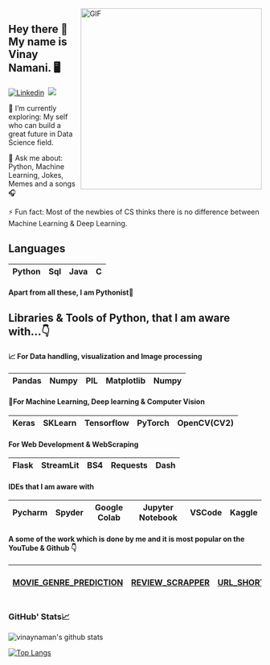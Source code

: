 <img align="right" alt="GIF" src="https://github.com/vinaynaman/vinaynaman/blob/main/demo.gif" width="360"/>


## Hey there 👋 My name is Vinay Namani. 🖥️

[![Linkedin](https://img.shields.io/badge/LinkedIn-0077B5?style=for-the-badge&logo=linkedin&logoColor=white)](https://www.linkedin.com/in/vinaynamani/)&nbsp; 
![](https://Visitor-badge.glitch.me/badge?page_id=vinaynamani.profileviews-badge)
 

🌱 I’m currently exploring: My self who can build a great future in Data Science field.

💬 Ask me about: Python, Machine Learning, Jokes, Memes and a songs🎧

⚡ Fun fact: Most of the newbies of CS thinks there is no difference between Machine Learning & Deep Learning.


## Languages

| Python | Sql | Java | C | 
| :---: | :---: | :---: | :---: |

#### Apart from all these, I am Pythonist🐍

## Libraries & Tools of Python, that I am aware with...👇

#### 📈 For Data handling, visualization and Image processing
| Pandas | Numpy | PIL | Matplotlib | Numpy |
| :---: | :---: | :---: | :---: | :---: |

#### 🤖For Machine Learning, Deep learning & Computer Vision
| Keras | SKLearn | Tensorflow | PyTorch | OpenCV(CV2) |
| :---: | :---: | :---: | :---: | :---: |

#### For Web Development & WebScraping
| Flask | StreamLit | BS4 | Requests | Dash |
| :---: | :---: | :---: | :---: | :---: |

#### IDEs that I am aware with 
| Pycharm | Spyder | Google Colab | Jupyter Notebook | VSCode | Kaggle
| :---: | :---: | :---: | :---: | :---: | :---: |


#### A some of the work which is done by me and it is most popular on the YouTube & Github 👇
| [MOVIE_GENRE_PREDICTION](https://github.com/vinaynaman/movie_genre_prediction) | [REVIEW_SCRAPPER](https://github.com/vinaynaman/review_scrapper) | [URL_SHORTENER](https://github.com/vinaynamani/URL_Shortener)  | [BANK_NOTE_AUTHENTICATOR](https://github.com/vinaynamani/bank-note-authenticator) | [Fake News Detection](https://github.com/vinaynamani/Fake-news-classifier--LSTM) |
| :---: | :---: | :---: | :---: | :---: |


### GitHub' Stats📈
![vinaynaman's github stats](https://github-readme-stats.vercel.app/api?username=vinaynaman&show_icons=true&theme=dark)

[![Top Langs](https://github-readme-stats.vercel.app/api/top-langs/?username=vinaynaman&layout=compact&show_icons=true&theme=dark)](https://github.com/anuraghazra/github-readme-stats)
